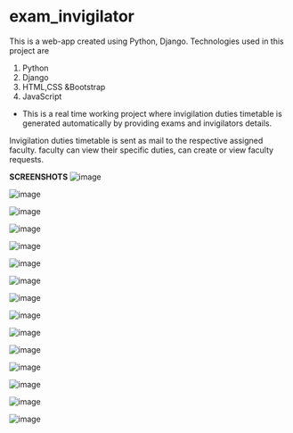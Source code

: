 # exam_invigilator
This is a web-app created using Python, Django. Technologies used in this project are 
1. Python
2. Django
3. HTML,CSS &Bootstrap
4. JavaScript
- This is a real time working project where invigilation duties timetable is generated automatically by providing exams and invigilators details.

 Invigilation duties timetable is sent as mail to the respective assigned faculty.
faculty can view their specific duties, can create or view faculty requests.


**SCREENSHOTS**
![image](https://user-images.githubusercontent.com/58907293/113864198-3bf38300-97c8-11eb-996d-c5a77b594fe0.png)

![image](https://user-images.githubusercontent.com/58907293/113864546-a4426480-97c8-11eb-8ab9-a98af8590608.png)

![image](https://user-images.githubusercontent.com/58907293/113864678-cf2cb880-97c8-11eb-9d26-08978ccbb3a3.png)

![image](https://user-images.githubusercontent.com/58907293/113864870-0c914600-97c9-11eb-838b-4eab296e9fce.png)

![image](https://user-images.githubusercontent.com/58907293/113864905-174bdb00-97c9-11eb-893a-97051e3ed941.png)

![image](https://user-images.githubusercontent.com/58907293/113864932-203cac80-97c9-11eb-8ec3-e7e0323a5dc4.png)

![image](https://user-images.githubusercontent.com/58907293/113864983-3185b900-97c9-11eb-85be-8088f105eb53.png)

![image](https://user-images.githubusercontent.com/58907293/113865009-38143080-97c9-11eb-9280-6e57e4295224.png)

![image](https://user-images.githubusercontent.com/58907293/113865051-47937980-97c9-11eb-8729-8e09f01a5873.png)

![image](https://user-images.githubusercontent.com/58907293/113865077-50844b00-97c9-11eb-858c-88e65ea5e457.png)

![image](https://user-images.githubusercontent.com/58907293/113865137-609c2a80-97c9-11eb-92f3-9d28a91a59eb.png)

![image](https://user-images.githubusercontent.com/58907293/113865163-698cfc00-97c9-11eb-93fa-20226180826e.png)

![image](https://user-images.githubusercontent.com/58907293/113865207-74e02780-97c9-11eb-85f6-aeb9700d2f69.png)

![image](https://user-images.githubusercontent.com/58907293/113865237-7e698f80-97c9-11eb-9350-aa697beea229.png)

![image](https://user-images.githubusercontent.com/58907293/113865285-8a555180-97c9-11eb-814e-a3eb310fa065.png)

